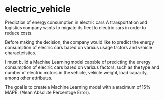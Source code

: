 # electric_vehicle
Prediction of energy consumption in electric cars
A transportation and logistics company wants to migrate its fleet to electric cars in order to reduce costs.

Before making the decision, the company would like to predict the energy consumption of electric cars based on various usage factors and vehicle characteristics.

I must build a Machine Learning model capable of predicting the energy consumption of electric cars based on various factors, such as the type and number of electric motors in the vehicle, vehicle weight, load capacity, among other attributes.

The goal is to create a Machine Learning model with a maximum of 15% MAPE. (Mean Absolute Percentage Error).
